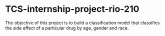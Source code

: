 # TCS-internship-project-rio-210

The objective of this project is to build a classification model that classifies the side effect of a particular drug by age, gender and race.
